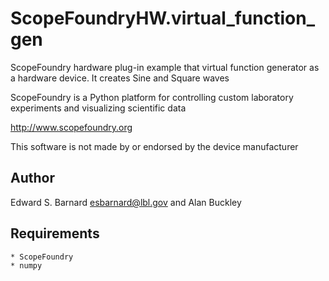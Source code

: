 ScopeFoundryHW.virtual_function_gen
===================================

ScopeFoundry hardware plug-in example that virtual function
generator as a hardware device. It creates Sine and Square waves

ScopeFoundry is a Python platform for controlling custom laboratory 
experiments and visualizing scientific data

<http://www.scopefoundry.org>

This software is not made by or endorsed by the device manufacturer


Author
----------

Edward S. Barnard <esbarnard@lbl.gov> and Alan Buckley


Requirements
------------

	* ScopeFoundry
	* numpy